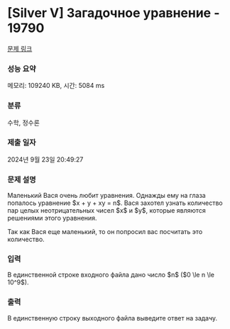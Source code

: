 # [Silver V] Загадочное уравнение - 19790 

[문제 링크](https://www.acmicpc.net/problem/19790) 

### 성능 요약

메모리: 109240 KB, 시간: 5084 ms

### 분류

수학, 정수론

### 제출 일자

2024년 9월 23일 20:49:27

### 문제 설명

<p>Маленький Вася очень любит уравнения. Однажды ему на глаза попалось уравнение $x + y + xy = n$. Вася захотел узнать количество пар целых неотрицательных чисел $x$ и $y$, которые являются решениями этого уравнения.</p>

<p>Так как Вася еще маленький, то он попросил вас посчитать это количество.</p>

### 입력 

 <p>В единственной строке входного файла дано число $n$  ($0 \le n \le 10^9$).</p>

### 출력 

 <p>В единственную строку выходного файла выведите ответ на задачу.</p>

